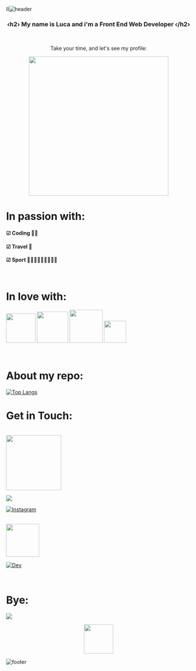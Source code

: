 II![header](https://capsule-render.vercel.app/api?type=wave&color=d3d3d3&height=200&section=header&text=&lsaquo;h1&rsaquo;%20Hello%20Dev%20🙋‍♂️%20&lsaquo;/h1&rsaquo;&fontSize=50&fontAlign=50&fontColor=000000)

<h3 align=center>&lsaquo;h2&rsaquo;  My name is Luca and i'm a Front End Web Developer &lsaquo;/h2&rsaquo;</h3>

</br>

<p align=center> Take your time, and let's see my profile: </p>

<p align=center><img src="https://media1.tenor.com/images/6625a7a64ec32bf6ba212a86c757d7f6/tenor.gif?itemid=16240884" width="380px">
</br>

<h1> In passion with: </h1>

<h4>&#9745;  Coding 👨‍💻</h4>
<h4>&#9745;  Travel 🛫</h4>
<h4>&#9745;  Sport 🏃🏻‍♂️🚵🏻‍♂️🏊🏻‍♂️</h4>
</br>

<h1> In love with: </h1>
<p><img src="https://upload.wikimedia.org/wikipedia/commons/thumb/9/95/Vue.js_Logo_2.svg/1024px-Vue.js_Logo_2.svg.png" width="80"> <img src="https://upload.wikimedia.org/wikipedia/commons/thumb/6/61/HTML5_logo_and_wordmark.svg/440px-HTML5_logo_and_wordmark.svg.png" width="85">
  <img src="https://upload.wikimedia.org/wikipedia/commons/d/dc/Javascript-shield.png" width="90"> <img src="https://upload.wikimedia.org/wikipedia/commons/thumb/d/d5/CSS3_logo_and_wordmark.svg/726px-CSS3_logo_and_wordmark.svg.png" width="60"></p> 
</br>

<h1>  About my repo: </h1>

[![Top Langs](https://github-readme-stats.vercel.app/api/top-langs/?username=Ljnce&layout=compact)](https://github.com/anuraghazra/github-readme-stats)

<h1> Get in Touch:  </h1>

</br>

<img src="https://myroadrunningjourney.it/img/Index/RunnerPost_Logo_Website.png" width="150">

<a href="https://myroadrunningjourney.it">
  
![](https://img.shields.io/badge/💻%20Site-myroadrunningjourney.it-informational?style=flat&color=yellow&logo=data:image/svg%2bxml;base64,<BASE64_DATA>)

</a>

<a href="https://www.instagram.com/myroadrunningjourney/">
  
![Instagram](https://img.shields.io/badge/📱%20Instagram-myroadrunningjourney-informational?style=flat&color=red&logo=data:image/svg%2bxml;base64,<BASE64_DATA>)

</a>

</br>

<img src="https://camo.githubusercontent.com/8bbe5211f98dc9849521a6f1fcc332df0d8c2bbf/68747470733a2f2f74686570726163746963616c6465762e73332e616d617a6f6e6177732e636f6d2f692f64336f356c397969716676317a3234636e3179702e706e67" width="90">

<a href="https://dev.to/ljnce">
  
![Dev](https://img.shields.io/badge/📝%20Dev_community-ljnce-informational?style=flat&color=orange&logo=data:image/svg%2bxml;base64,<BASE64_DATA>)

</a>

</br>

<h1>  Bye: </h1>

![](https://komarev.com/ghpvc/?username=Ljnce&label=📈+You+are+visitor+number&color=green)

<p align=center><img src="https://raw.githubusercontent.com/MartinHeinz/MartinHeinz/master/wave.gif" width="80px">
  
![footer](https://capsule-render.vercel.app/api?type=wave&color=d3d3d3&height=180&section=footer&text=&lsaquo;small&rsaquo;%20Thanks%20for%20watching%20my%20profile%20&lsaquo;/small&rsaquo;&fontSize=20&fontAlign=50&fontColor=000000)
  
